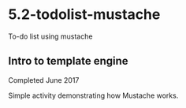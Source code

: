 # 5.2-todolist-mustache
To-do list using mustache

## Intro to template engine
Completed June 2017

Simple activity demonstrating how Mustache works.

